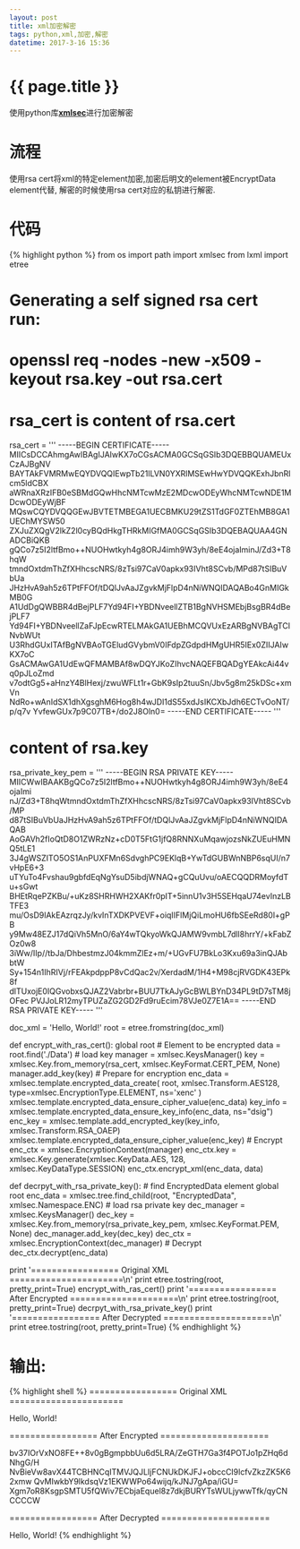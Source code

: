 ```yaml
---
layout: post
title: xml加密解密
tags: python,xml,加密,解密
datetime: 2017-3-16 15:36
---
```


{{ page.title }}
================

使用python库<a href="https://github.com/mehcode/python-xmlsec"><strong>xmlsec</strong></a>进行加密解密

# 流程
使用rsa cert将xml的特定element加密,加密后明文的element被EncryptData element代替,
解密的时候使用rsa cert对应的私钥进行解密.

# 代码
{% highlight python %}
from os import path
import xmlsec
from lxml import etree

# Generating a self signed rsa cert run:
# openssl req  -nodes -new -x509  -keyout rsa.key -out rsa.cert

# rsa_cert is content of rsa.cert
rsa_cert = '''
-----BEGIN CERTIFICATE-----
MIICsDCCAhmgAwIBAgIJAIwKX7oCGsACMA0GCSqGSIb3DQEBBQUAMEUxCzAJBgNV
BAYTAkFVMRMwEQYDVQQIEwpTb21lLVN0YXRlMSEwHwYDVQQKExhJbnRlcm5ldCBX
aWRnaXRzIFB0eSBMdGQwHhcNMTcwMzE2MDcwODEyWhcNMTcwNDE1MDcwODEyWjBF
MQswCQYDVQQGEwJBVTETMBEGA1UECBMKU29tZS1TdGF0ZTEhMB8GA1UEChMYSW50
ZXJuZXQgV2lkZ2l0cyBQdHkgTHRkMIGfMA0GCSqGSIb3DQEBAQUAA4GNADCBiQKB
gQCo7z5I2ltfBmo++NUOHwtkyh4g8ORJ4imh9W3yh/8eE4ojaIminJ/Zd3+T8hqW
tmndOxtdmThZfXHhcscNRS/8zTsi97CaV0apkx93IVht8SCvb/MPd87tSIBuVbUa
JHzHvA9ah5z6TPtFFOf/tDQlJvAaJZgvkMjFlpD4nNiWNQIDAQABo4GnMIGkMB0G
A1UdDgQWBBR4dBejPLF7Yd94FI+YBDNveellZTB1BgNVHSMEbjBsgBR4dBejPLF7
Yd94FI+YBDNveellZaFJpEcwRTELMAkGA1UEBhMCQVUxEzARBgNVBAgTClNvbWUt
U3RhdGUxITAfBgNVBAoTGEludGVybmV0IFdpZGdpdHMgUHR5IEx0ZIIJAIwKX7oC
GsACMAwGA1UdEwQFMAMBAf8wDQYJKoZIhvcNAQEFBQADgYEAkcAi44vq0pJLoZmd
v7odtGg5+aHnzY4BlHexj/zwuWFLt1r+GbK9sIp2tuuSn/Jbv5g8m25kDSc+xmVn
NdRo+wAnIdSX1dhXgsghM6Hog8h4wJDI1dS55xdJsIKCXbJdh6ECTvOoNT/p/q7v
YvfewGUx7p9C07TB+/do2J8Oln0=
-----END CERTIFICATE-----
'''

# content of rsa.key
rsa_private_key_pem = '''
-----BEGIN RSA PRIVATE KEY-----
MIICWwIBAAKBgQCo7z5I2ltfBmo++NUOHwtkyh4g8ORJ4imh9W3yh/8eE4ojaImi
nJ/Zd3+T8hqWtmndOxtdmThZfXHhcscNRS/8zTsi97CaV0apkx93IVht8SCvb/MP
d87tSIBuVbUaJHzHvA9ah5z6TPtFFOf/tDQlJvAaJZgvkMjFlpD4nNiWNQIDAQAB
AoGAVh2fIoQtD8O1ZWRzNz+cD0T5FtG1jfQ8RNNXuMqawjozsNkZUEuHMNQ5tLE1
3J4gWSZITO5OS1AnPUXFMn6SdvghPC9EKlqB+YwTdGUBWnNBP6sqUI/n7vHpE6+3
uTYuTo4Fvshau9gbfdEqNgYsuD5ibdjWNAQ+gCQuUvu/oAECQQDRMoyfdTu+sGwt
BHEtRqePZKBu/+uKz8SHRHWH2XAKfr0pIT+5innU1v3H5SEHqaU74evInzLBTFE3
mu/OsD9lAkEAzrqzJy/kvInTXDKPVEVF+oiqIIFlMjQiLmoHU6fbSEeRd80l+gPB
y9Mw48EZJ17dQiVh5MnO/6aY4wTQkyoWkQJAMW9vmbL7dll8hrrY/+kFabZOz0w8
3iWw/IIp//tbJa/DhbestmzJ04kmmZlEz+m/+UGvFU7BkLo3Kxu69a3inQJAbbtW
Sy+154n1IhRIVj/rFEAkpdppP8vCdQac2v/XerdadM/1H4+M98cjRVGDK43EPk8f
dlTUxojE0IQGvobxsQJAZ2Vabrbr+BUU7TkAJyGcBWLBYnD34PL9tD7sTM8jOFec
PVJJoLR12myTPUZaZG2GD2Fd9ruEcim78VJe0Z7E1A==
-----END RSA PRIVATE KEY-----
'''

doc_xml = '<?xml version="1.0" encoding="UTF-8"?><Envelope><Data>Hello, World!</Data></Envelope>'
root = etree.fromstring(doc_xml)

def encrypt_with_ras_cert():
    global root
    # Element to be encrypted
    data = root.find('./Data')
    # load key
    manager = xmlsec.KeysManager()
    key = xmlsec.Key.from_memory(rsa_cert, xmlsec.KeyFormat.CERT_PEM, None)
    manager.add_key(key)
    # Prepare for encryption
    enc_data = xmlsec.template.encrypted_data_create(
        root,
        xmlsec.Transform.AES128,
        type=xmlsec.EncryptionType.ELEMENT,
        ns='xenc'
    )
    xmlsec.template.encrypted_data_ensure_cipher_value(enc_data)
    key_info = xmlsec.template.encrypted_data_ensure_key_info(enc_data, ns="dsig")
    enc_key = xmlsec.template.add_encrypted_key(key_info, xmlsec.Transform.RSA_OAEP)
    xmlsec.template.encrypted_data_ensure_cipher_value(enc_key)
    # Encrypt
    enc_ctx = xmlsec.EncryptionContext(manager)
    enc_ctx.key = xmlsec.Key.generate(xmlsec.KeyData.AES, 128, xmlsec.KeyDataType.SESSION)
    enc_ctx.encrypt_xml(enc_data, data)

def decrpyt_with_rsa_private_key():
    # find EncryptedData element
    global root
    enc_data = xmlsec.tree.find_child(root, "EncryptedData", xmlsec.Namespace.ENC)
    # load rsa private key
    dec_manager = xmlsec.KeysManager()
    dec_key = xmlsec.Key.from_memory(rsa_private_key_pem, xmlsec.KeyFormat.PEM, None)
    dec_manager.add_key(dec_key)
    dec_ctx = xmlsec.EncryptionContext(dec_manager)
    # Decrypt
    dec_ctx.decrypt(enc_data)

print '================= Original XML ======================\n'
print etree.tostring(root, pretty_print=True)
encrypt_with_ras_cert()
print '================= After Encrypted =====================\n'
print etree.tostring(root, pretty_print=True)
decrpyt_with_rsa_private_key()
print '================= After Decrypted =====================\n'
print etree.tostring(root, pretty_print=True)
{% endhighlight %}

# 输出:
{% highlight shell %}
================= Original XML ======================

<Envelope>
  <Data>Hello, World!</Data>
</Envelope>

================= After Encrypted =====================

<Envelope>
  <xenc:EncryptedData xmlns:xenc="http://www.w3.org/2001/04/xmlenc#" Type="http://www.w3.org/2001/04/xmlenc#Element">
<xenc:EncryptionMethod Algorithm="http://www.w3.org/2001/04/xmlenc#aes128-cbc"/>
<dsig:KeyInfo xmlns:dsig="http://www.w3.org/2000/09/xmldsig#">
<xenc:EncryptedKey>
<xenc:EncryptionMethod Algorithm="http://www.w3.org/2001/04/xmlenc#rsa-oaep-mgf1p"/>
<xenc:CipherData>
<xenc:CipherValue>bv37IOrVxNO8FE++8v0gBgmpbbUu6d5LRA/ZeGTH7Ga3f4POTJo1pZHq6dNhgG/H
NvBieVw8avX44TCBHNCqITMVJQJLIjFCNUkDKJFJ+obccCI9lcfvZkzZK5K62xmw
QvMIwkbY9lkdsqVz1EKWWPo64wijq/kJNJ7gApa/iGU=</xenc:CipherValue>
</xenc:CipherData>
</xenc:EncryptedKey>
</dsig:KeyInfo>
<xenc:CipherData>
<xenc:CipherValue>Xgm7oR8KsgpSMTU5fQWiv7ECbjaEquel8z7dkjBURYTsWULjywwTfk/qyCNCCCCW</xenc:CipherValue>
</xenc:CipherData>
</xenc:EncryptedData>
</Envelope>

================= After Decrypted =====================

<Envelope>
  <Data>Hello, World!</Data>
</Envelope>
{% endhighlight %}
